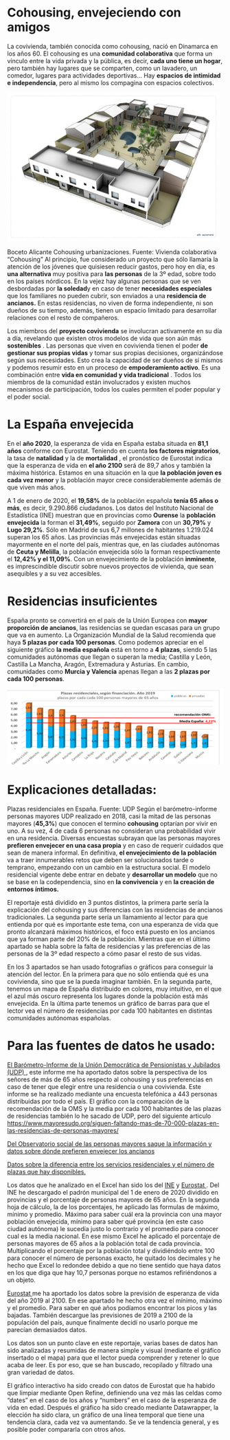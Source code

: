 ﻿
# **Cohousing, envejeciendo con amigos**
La covivienda, también conocida como cohousing, nació en Dinamarca en los años 60. El cohousing es una **comunidad colaborativa** que forma un vínculo entre la vida privada y la pública, es decir, **cada uno tiene un hogar**, pero también hay lugares que se comparten, como un lavadero, un comedor, lugares para actividades deportivas... Hay **espacios de intimidad e independencia**, pero al mismo los compagina con espacios colectivos.

![](https://github.com/oihanesojo/oihanesojo.github.io/blob/main/imagenes/cohousing.jpg) 

Boceto Alicante Cohousing urbanizaciones. Fuente: Vivienda colaborativa “Cohousing” Al principio, fue considerado un proyecto que sólo llamaría la atención de los jóvenes que quisiesen reducir gastos, pero hoy en día, es **una alternativa** muy positiva para **las personas** de la 3º edad, sobre todo en los países nórdicos. En la vejez hay algunas personas que se ven desbordadas por **la soledad**y en caso de tener **necesidades especiales** que los familiares no pueden cubrir, son enviados a una **residencia de ancianos.** En estas residencias, no viven de forma independiente, ni son dueños de su tiempo, además, tienen un espacio limitado para desarrollar relaciones con el resto de compañeros. 

Los miembros del **proyecto covivienda** se involucran activamente en su día a día, revelando que existen otros modelos de vida que son aún más **sostenibles** . Las personas que viven en covivienda tienen el poder **de gestionar sus propias vidas** y tomar sus propias decisiones, organizándose según sus necesidades. Esto crea la capacidad de ser dueños de sí mismos y podemos resumir esto en un proceso de **empoderamiento activo**. Es una combinación entre **vida en comunidad y vida tradicional** . Todos los miembros de la comunidad están involucrados y existen muchos mecanismos de participación, todos los cuales permiten el poder popular y el poder social. 
# **La España envejecida**
En el **año 2020**, la esperanza de vida en España estaba situada en **81,1 años** conforme con Eurostat. Teniendo en cuenta **los factores migratorios**, la tasa de **natalidad** y la de **mortalidad** , el pronóstico de Eurostat indica que la esperanza de vida en **el año 2100** será de 89,7 años y también la máxima histórica. Estamos en una situación en la que **la población joven es cada vez menor** y la población mayor crece considerablemente además de que viven más años.

A 1 de enero de 2020, el **19,58%** de la población española **tenía 65 años o más**, es decir, 9.290.866 ciudadanos. Los datos del Instituto Nacional de Estadística (INE) muestran que en provincias como **Ourense** la **población envejecida** la forman el **31,49%**, seguido por **Zamora** con un **30,79%** y **Lugo 29,2%**. Sólo en Madrid de sus 6,7 millones de habitantes 1.219.024 superan los 65 años. Las provincias más envejecidas están situadas mayormente en el norte del país, mientras que, en las ciudades autónomas de **Ceuta y Melilla**, la población envejecida sólo la forman respectivamente el **12,42% y el 11,09%**. Con un envejecimiento de la población **inminente**, es imprescindible discutir sobre nuevos proyectos de vivienda, que sean asequibles y a su vez accesibles.
# **Residencias insuficientes**
España pronto se convertirá en el país de la Unión Europea con **mayor proporción de ancianos**, las residencias se quedan escasas para un grupo que va en aumento. La Organización Mundial de la Salud recomienda que haya **5 plazas por cada 100 personas**. Como podemos apreciar en el siguiente gráfico **la media española** está en torno a **4 plazas**, siendo 5 las comunidades autónomas que llegan o superan la media; Castilla y León, Castilla La Mancha, Aragón, Extremadura y Asturias. En cambio, comunidades como **Murcia y Valencia** apenas llegan a las **2 plazas por cada 100 personas**.

![](https://github.com/oihanesojo/oihanesojo.github.io/blob/main/imagenes/Imagen1.png) 
# **Explicaciones detalladas:**
Plazas residenciales en España. Fuente: UDP Según el barómetro-informe personas mayores UDP realizado en 2018, casi la mitad de las personas mayores (**45,3%**) que conocen el termino **cohousing** optarían por vivir en uno. A su vez, 4 de cada 6 personas no consideran una probabilidad vivir en una residencia. Diversas encuestas subrayan que las personas mayores **prefieren envejecer en una casa propia** y en caso de requerir cuidados que sean de manera informal. En definitiva, **el envejecimiento de la población** va a traer innumerables retos que deben ser solucionados tarde o temprano, empezando con un cambio en la estructura social. El modelo residencial vigente debe entrar en debate y **desarrollar un modelo** que no se base en la codependencia, sino en **la convivencia** y en **la creación de entornos íntimos.** 

El reportaje está dividido en 3 puntos distintos, la primera parte sería la explicación del cohousing y sus diferencias con las residencias de ancianos tradicionales. La segunda parte sería un llamamiento al lector para que entienda por qué es importante este tema, con una esperanza de vida que pronto alcanzará máximos históricos, el foco está puesto en los ancianos que ya forman parte del 20% de la población. Mientras que en el último apartado se habla sobre la falta de residencias y las preferencias de las personas de la 3º edad respecto a cómo pasar el resto de sus vidas. 

En los 3 apartados se han usado fotografías o gráficos para conseguir la atención del lector. En la primera para que no sólo entienda qué es una covivienda, sino que se la pueda imaginar también. En la segunda parte, tenemos un mapa de España distribuido en colores, muy intuitivo, en el que el azul más oscuro representa los lugares donde la población está más envejecida. En la última parte tenemos un gráfico de barras para que el lector vea el número de residencias por cada 100 habitantes en distintas comunidades autónomas españolas. 
# **Para las fuentes de datos he usado:**
[El Barómetro-Informe de la Unión Democrática de Pensionistas y Jubilados (UDP) ](https://www.mayoresudp.org/wp-content/uploads/2019/04/18012-18010-UDP-IM-ABR-INFORME-Covivienda.pdf), este informe me ha aportado datos sobre la perspectiva de los señores de más de 65 años respecto al cohousing y sus preferencias en caso de tener que elegir entre una residencia o una covivienda. Este informe se ha realizado mediante una encuesta telefónica a 443 personas distribuidas por todo el país. El gráfico con la comparación de la recomendación de la OMS y la media por cada 100 habitantes de las plazas de residencias también lo he sacado de UDP, pero del siguiente articulo https://www.mayoresudp.org/siguen-faltando-mas-de-70-000-plazas-en-las-residencias-de-personas-mayores/

[Del Observatorio social de las personas mayores saque la información y datos sobre dónde prefieren envejecer los ancianos](https://pensionistas.ccoo.es/26f074caa793de0ddc13f8118e7204c4000059.pdf)

[Datos sobre la diferencia entre los servicios residenciales y el número de plazas que hay disponibles. ](https://oa.upm.es/51505/1/TFG_S%C3%A1ez_delaPlaza_Lauraop.pdf)

Los datos que he analizado en el Excel han sido los del [INE](https://www.ine.es/) y [Eurostat ](https://ec.europa.eu/eurostat/databrowser/view/proj_19np/default/table?lang=en). Del INE he descargado el padrón municipal del 1 de enero de 2020 dividido en provincias y el porcentaje de personas mayores de 65 años. En la segunda hoja de cálculo, la de los porcentajes, he aplicado las formulas de máximo, mínimo y promedio. Máximo para saber cuál era la provincia con una mayor población envejecida, mínimo para saber qué provincia (en este caso ciudad autónoma) le sucedía justo lo contrario y el promedio para conocer cual es la media nacional. En ese mismo Excel he aplicado el porcentaje de personas mayores de 65 años a la población total de cada provincia. Multiplicando el porcentaje por la población total y dividiéndolo entre 100 para conocer el número de personas exacto, he quitado los decimales y he hecho que Excel lo redondee debido a que no tiene sentido que haya datos en los que diga que hay 10,7 personas porque no estamos refiriéndonos a un objeto. 

[Eurostat ](https://ec.europa.eu/eurostat/databrowser/view/proj_19np/default/table?lang=en)me ha aportado los datos sobre la previsión de esperanza de vida del año 2019 al 2100. En ese apartado he hecho otra vez el mínimo, máximo y el promedio. Para saber en qué años podíamos encontrar los picos y las bajadas. También descargue las previsiones de 2019 a 2100 de la populación del país, aunque finalmente decidí no usarlo porque me parecían demasiados datos. 

Los datos son un punto clave en este reportaje, varias bases de datos han sido analizadas y resumidas de manera simple y visual (mediante el gráfico insertado o el mapa) para que el lector pueda comprender y retener lo que acaba de leer. Es por eso, que se han buscado, recopilado y filtrado una gran variedad de datos. 

El gráfico interactivo ha sido creado con datos de Eurostat que ha habido que limpiar mediante Open Refine, definiendo una vez más las celdas como “dates” en el caso de los años y “numbers” en el caso de la esperanza de vida en edad. Después el gráfico ha sido creado mediante Datawrapper, la elección ha sido clara, un gráfico de una línea temporal que tiene una tendencia clara, cada vez va aumentando. Se ve la tendencia general, y es posible poder compararla con otros años.
